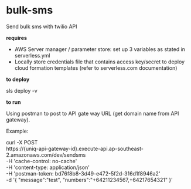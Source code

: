 # bulk-sms
Send bulk sms with twilio API

**requires**

- AWS Server manager / parameter store: set up 3 variables as stated in serverless.yml
- Locally store credentials file that contains access key/secret to deploy cloud formation templates (refer to serverless.com documentation)

**to deploy**

sls deploy -v

**to run**

Using postman to post to API gate way URL (get domain name from API gateway). 

Example:

curl -X POST \
  https://{uniq-api-gateway-id}.execute-api.ap-southeast-2.amazonaws.com/dev/sendsms \
  -H 'cache-control: no-cache' \
  -H 'content-type: application/json' \
  -H 'postman-token: bd76f8b8-3d49-e472-5f2d-316d1f8946a2' \
  -d '{
	"message":"test",
	"numbers":"+64211234567,+64217654321"
}'
